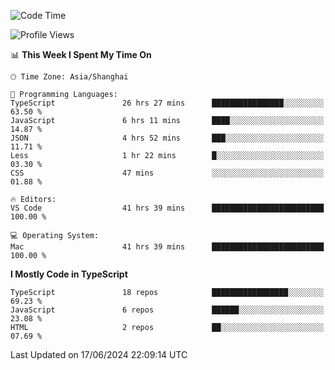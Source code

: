 <!--START_SECTION:waka-->
![Code Time](http://img.shields.io/badge/Code%20Time-6%2C239%20hrs%2058%20mins-blue)

![Profile Views](http://img.shields.io/badge/Profile%20Views-0-blue)

📊 **This Week I Spent My Time On** 

```text
🕑︎ Time Zone: Asia/Shanghai

💬 Programming Languages: 
TypeScript               26 hrs 27 mins      ████████████████░░░░░░░░░   63.50 % 
JavaScript               6 hrs 11 mins       ████░░░░░░░░░░░░░░░░░░░░░   14.87 % 
JSON                     4 hrs 52 mins       ███░░░░░░░░░░░░░░░░░░░░░░   11.71 % 
Less                     1 hr 22 mins        █░░░░░░░░░░░░░░░░░░░░░░░░   03.30 % 
CSS                      47 mins             ░░░░░░░░░░░░░░░░░░░░░░░░░   01.88 % 

🔥 Editors: 
VS Code                  41 hrs 39 mins      █████████████████████████   100.00 % 

💻 Operating System: 
Mac                      41 hrs 39 mins      █████████████████████████   100.00 % 
```

**I Mostly Code in TypeScript** 

```text
TypeScript               18 repos            █████████████████░░░░░░░░   69.23 % 
JavaScript               6 repos             ██████░░░░░░░░░░░░░░░░░░░   23.08 % 
HTML                     2 repos             ██░░░░░░░░░░░░░░░░░░░░░░░   07.69 % 
```




 Last Updated on 17/06/2024 22:09:14 UTC
<!--END_SECTION:waka-->
